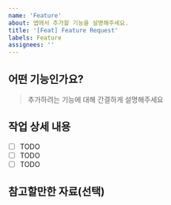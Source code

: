 ```yaml
---
name: 'Feature'
about: 앱에서 추가할 기능을 설명해주세요.
title: '[Feat] Feature Request'
labels: Feature
assignees: ''
---
```


## 어떤 기능인가요?

> 추가하려는 기능에 대해 간결하게 설명해주세요

## 작업 상세 내용

- [ ] TODO
- [ ] TODO
- [ ] TODO

## 참고할만한 자료(선택)
